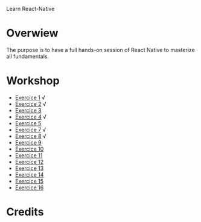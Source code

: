Learn React-Native
# Overwiew 
The purpose is to have a full hands-on session of React Native to masterize all fundamentals.
# Workshop 

- [Exercice 1](exo-1/README.md) √
- [Exercice 2](exo-2/README.md) √
- [Exercice 3](exo-3/README.md)
- [Exercice 4](exo-4/README.md) √
- [Exercice 5](exo-5/README.md)
- [Exercice 7](exo-7/README.md) √
- [Exercice 8](exo-8/README.md) √
- [Exercice 9](exo-9/README.md)
- [Exercice 10](exo-10/README.md)
- [Exercice 11](exo-11/README.md)
- [Exercice 12](exo-12/README.md)
- [Exercice 13](exo-13/README.md)
- [Exercice 14](exo-14/README.md)
- [Exercice 15](exo-15/README.md)
- [Exercice 16](exo-16/README.md)

# Credits

